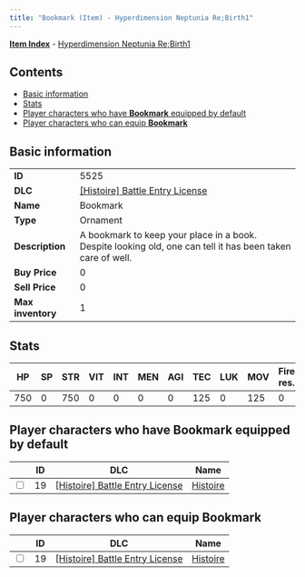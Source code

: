 ```yaml
---
title: "Bookmark (Item) - Hyperdimension Neptunia Re;Birth1"
---
```


[**Item Index**](/neptunia/rb1/item/index.html) - [Hyperdimension Neptunia Re;Birth1](/neptunia/rb1)

## Contents

- [Basic information](#basic-information)
- [Stats](#stats)
- [Player characters who have **Bookmark** equipped by default](#player-characters-who-have-bookmark-equipped-by-default)
- [Player characters who can equip **Bookmark**](#player-characters-who-can-equip-bookmark)

## Basic information

|   |   |
| -- | -- |
| **ID** | 5525 |
| **DLC** | [[Histoire] Battle Entry License](/neptunia/rb1/dlc/9-histoire.html) |
| **Name** | Bookmark |
| **Type** | Ornament |
| **Description** | A bookmark to keep your place in a book. Despite looking old, one can tell it has been taken care of well. |
| **Buy Price** | 0 |
| **Sell Price** | 0 |
| **Max inventory** | 1 |


## Stats

| HP | SP | STR | VIT | INT | MEN | AGI | TEC | LUK | MOV | Fire res. | Ice res. | Wind res. | Lightning res. |
| -- | -- | --- | --- | --- | --- | --- | --- | --- | --- | --------- | -------- | --------- | -------------- |
| 750 | 0 | 750 | 0 | 0 | 0 | 0 | 125 | 0 | 125 | 0 | 0 | 0 | 0 |


## Player characters who have **Bookmark** equipped by default

|    | ID | DLC | Name |
| -- | -- | --- | ---- |
| <input type="checkbox" id="rb1-player-9-19" class="trackbox" /> | 19 | [[Histoire] Battle Entry License](/neptunia/rb1/dlc/9-histoire.html) | [Histoire](/neptunia/rb1/player/9-19-histoire.html) |


## Player characters who can equip **Bookmark**

|    | ID | DLC | Name |
| -- | -- | --- | ---- |
| <input type="checkbox" id="rb1-player-9-19" class="trackbox" /> | 19 | [[Histoire] Battle Entry License](/neptunia/rb1/dlc/9-histoire.html) | [Histoire](/neptunia/rb1/player/9-19-histoire.html) |
